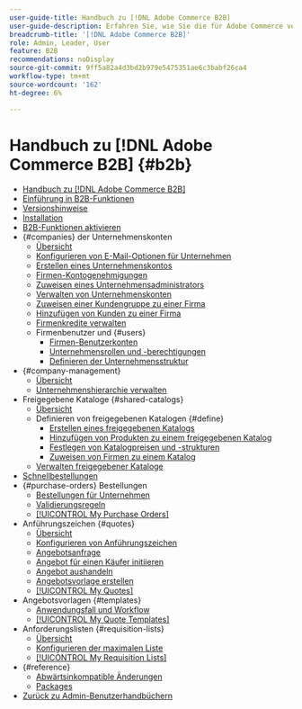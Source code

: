 ```yaml
---
user-guide-title: Handbuch zu [!DNL Adobe Commerce B2B]
user-guide-description: Erfahren Sie, wie Sie die für Adobe Commerce verfügbaren integrierten B2B-Funktionen verwenden.
breadcrumb-title: '[!DNL Adobe Commerce B2B]'
role: Admin, Leader, User
feature: B2B
recommendations: noDisplay
source-git-commit: 9ff5a82a4d3bd2b979e5475351ae6c3babf26ca4
workflow-type: tm+mt
source-wordcount: '162'
ht-degree: 6%

---
```



# Handbuch zu [!DNL Adobe Commerce B2B] {#b2b}

+ [Handbuch zu [!DNL Adobe Commerce B2B]](guide-overview.md)
+ [Einführung in B2B-Funktionen](introduction.md)
+ [Versionshinweise](release-notes.md)
+ [Installation](install.md)
+ [B2B-Funktionen aktivieren](enable-basic-features.md)
+ {#companies} der Unternehmenskonten
   + [Übersicht](account-companies.md)
   + [Konfigurieren von E-Mail-Optionen für Unternehmen](email-company-configuration.md)
   + [Erstellen eines Unternehmenskontos](account-company-create.md)
   + [Firmen-Kontogenehmigungen](account-company-approve.md)
   + [Zuweisen eines Unternehmensadministrators](account-company-admin.md)
   + [Verwalten von Unternehmenskonten](account-company-manage.md)
   + [Zuweisen einer Kundengruppe zu einer Firma](account-company-customer-group.md)
   + [Hinzufügen von Kunden zu einer Firma](customer-assign-company.md)
   + [Firmenkredite verwalten](credit-company.md)
   + Firmenbenutzer und {#users}
      + [Firmen-Benutzerkonten](account-company-users.md)
      + [Unternehmensrollen und -berechtigungen](account-company-roles-permissions.md)
      + [Definieren der Unternehmensstruktur](account-company-structure.md)
+ {#company-management}
   + [Übersicht](manage-companies.md)
   + [Unternehmenshierarchie verwalten](manage-company-hierarchy.md)
+ Freigegebene Kataloge {#shared-catalogs}
   + [Übersicht](catalog-shared.md)
   + Definieren von freigegebenen Katalogen {#define}
      + [Erstellen eines freigegebenen Katalogs](catalog-shared-create.md)
      + [Hinzufügen von Produkten zu einem freigegebenen Katalog](catalog-shared-product-add.md)
      + [Festlegen von Katalogpreisen und -strukturen](catalog-shared-pricing-structure.md)
      + [Zuweisen von Firmen zu einem Katalog](catalog-shared-assign-companies.md)
   + [Verwalten freigegebener Kataloge](catalog-shared-manage.md)
+ [Schnellbestellungen](quick-order.md)
+ {#purchase-orders} Bestellungen
   + [Bestellungen für Unternehmen](purchase-order-flow.md)
   + [Validierungsregeln](account-dashboard-approval-rules.md)
   + [[!UICONTROL My Purchase Orders]](account-dashboard-my-purchase-orders.md)
+ Anführungszeichen {#quotes}
   + [Übersicht](quotes.md)
   + [Konfigurieren von Anführungszeichen](configure-quotes.md)
   + [Angebotsanfrage](quote-request.md)
   + [Angebot für einen Käufer initiieren](sales-rep-initiates-quote.md)
   + [Angebot aushandeln](quote-price-negotiation.md)
   + [Angebotsvorlage erstellen](quote-templates.md)
   + [[!UICONTROL My Quotes]](account-dashboard-my-quotes.md)
+ Angebotsvorlagen {#templates}
   + [Anwendungsfall und Workflow](quote-templates-overview.md)
   + [[!UICONTROL My Quote Templates]](account-dashboard-my-quote-templates.md)
+ Anforderungslisten {#requisition-lists}
   + [Übersicht](requisition-lists.md)
   + [Konfigurieren der maximalen Liste](configure-requisition-lists.md)
   + [[!UICONTROL My Requisition Lists]](account-dashboard-requisition-lists-manage.md)
+ {#reference}
   + [Abwärtsinkompatible Änderungen](backward-incompatible-changes.md)
   + [Packages](packages.md)
+ [Zurück zu Admin-Benutzerhandbüchern](https://experienceleague.adobe.com/en/docs/commerce-admin/user-guides/home)
